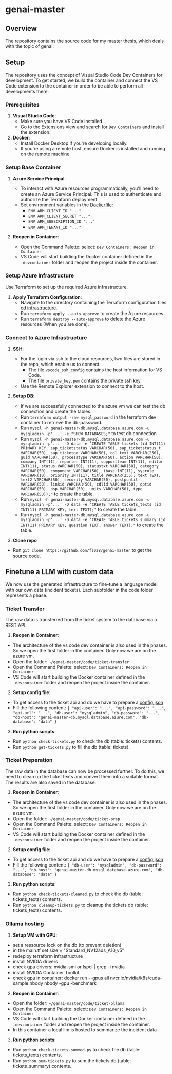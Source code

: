 # genai-master

## Overview
The repository contains the source code for my master thesis, which deals with the topic of genai.

## Setup

The repository uses the concept of Visual Studio Code Dev Containers for development. To get started, we build the container and connect the VS Code extension to the container in order to be able to perform all developments there.

### Prerequisites

1. **Visual Studio Code**: 
    - Make sure you have VS Code installed.
    - Go to the Extensions view and search for `Dev Containers` and install the extension.
2. **Docker**:
   - Install Docker Desktop if you're developing locally.
   - If you're using a remote host, ensure Docker is installed and running on the remote machine.


### Setup Base Container

1. **Azure Service Principal**: 
    - To interact with Azure resources programmatically, you'll need to create an Azure Service Principal. This is used to authenticate and authorize the Terraform deployment.
    - Set environment variables in the [Dockerfile](.devcontainer/Dockerfile#L23-L27):
      - `ENV ARM_CLIENT_ID "..."`
      - `ENV ARM_CLIENT_SECRET "..."`
      - `ENV ARM_SUBSCRIPTION_ID "..."`
      - `ENV ARM_TENANT_ID "..."`

2. **Reopen in Container**:
   - Open the Command Palette: select: `Dev Containers: Reopen in Container`
   - VS Code will start building the Docker container defined in the `.devcontainer` folder and reopen the project inside the container.

### Setup Azure Infrastructure

Use Terraform to set up the required Azure infrastructure.

1. **Apply Terraform Configuration**:
   - Navigate to the directory containing the Terraform configuration files [cd infrastructure](infrastructure/).
   - Run `terraform apply --auto-approve` to create the Azure resources.
   - Run `terraform destroy --auto-approve` to delete the Azure resources (When you are done).

### Connect to Azure Infrastructure

1. **SSH**: 
   - For the login via ssh to the cloud resources, two files are stored in the repo, which enable us to connect
      - The file `vscode_ssh_config` contains the host information for VS Code. 
      - The file `private_key.pem` contains the private ssh key.
   - Use the Remote Explorer extension to connect to the host.

2. **Setup DB**:
   - If we are successfully connected to the azure vm we can test the db connection and create the tables.
   - Run `terraform output -raw mysql_password` in the terraform dev container to retrieve the db-password.
   - Run `mysql -h genai-master-db.mysql.database.azure.com -u mysqladmin -p'...' -e "SHOW DATABASES;"` to test db connection
   - Run `mysql -h genai-master-db.mysql.database.azure.com -u mysqladmin -p'...' -D data -e "CREATE TABLE tickets (id INT(11) PRIMARY KEY, sap_ticketstatus VARCHAR(50), sap_ticketstatus_t VARCHAR(50), sap_ticketno VARCHAR(50), cdl_text VARCHAR(250), guid VARCHAR(50), processtype VARCHAR(50), action VARCHAR(50), company INT(11), reporter INT(11), supportteam INT(11), editor INT(11), status VARCHAR(50), statustxt VARCHAR(50), category VARCHAR(50), component VARCHAR(50), ibase INT(11), sysrole VARCHAR(10), priority INT(11), title VARCHAR(255), text TEXT, text2 VARCHAR(50), security VARCHAR(50), postpuntil VARCHAR(50), linkid VARCHAR(50), cdlid VARCHAR(50), optid VARCHAR(50), psp VARCHAR(50), units VARCHAR(50), type VARCHAR(50));"` to create the table.
   - Run `mysql -h genai-master-db.mysql.database.azure.com -u mysqladmin -p'...' -D data -e "CREATE TABLE tickets_texts (id INT(11) PRIMARY KEY, text TEXT);"` to create the table.
   - Run `mysql -h genai-master-db.mysql.database.azure.com -u mysqladmin -p'...' -D data -e "CREATE TABLE tickets_summary (id INT(11) PRIMARY KEY, question TEXT, answer TEXT);"` to create the table.

3. **Clone repo**
- Run `git clone https://github.com/fl028/genai-master` to get the source code.

## Finetune a LLM with custom data 

We now use the generated infrastructure to fine-tune a language model with our own data (incident tickets).  Each subfolder in the code folder represents a phase.

### Ticket Transfer

The raw data is transferred from the ticket system to the database via a REST API.

1. **Reopen in Container**:
- The architecture of the vs code dev container is also used in the phases. So we open the first folder in the container. Only now we are on the azure vm.
- Open the folder: `~/genai-master/code/ticket-transfer`
- Open the Command Palette: select: `Dev Containers: Reopen in Container`
- VS Code will start building the Docker container defined in the `.devcontainer` folder and reopen the project inside the container.

2. **Setup config file**:
- To get access to the ticket api and db we have to prepare a [config.json](code\ticket-transfer\config.json)
- Fill the following content: `{
    "api-user": "...",
    "api-password": "...",
    "api-url": "...",
    "db-user": "mysqladmin",
    "db-password": "...",
    "db-host": "genai-master-db.mysql.database.azure.com",
    "db-database": "data"
}`

3. **Run python scripts**:
- Run `python check-tickets.py` to check the db (table: tickets) contents.
- Run `python get-tickets.py` to fill the db (table: tickets).


### Ticket Preperation

The raw data in the database can now be processed further. To do this, we need to clean up the ticket texts and convert them into a suitable format. The results are also saved in the database.

1. **Reopen in Container**:
- The architecture of the vs code dev container is also used in the phases. So we open the first folder in the container. Only now we are on the azure vm.
- Open the folder: `~/genai-master/code/ticket-prep`
- Open the Command Palette: select: `Dev Containers: Reopen in Container`
- VS Code will start building the Docker container defined in the `.devcontainer` folder and reopen the project inside the container.

2. **Setup config file**:
- To get access to the ticket api and db we have to prepare a [config.json](code\ticket-prep\config.json)
- Fill the following content: `{
    "db-user": "mysqladmin",
    "db-password": "...",
    "db-host": "genai-master-db.mysql.database.azure.com",
    "db-database": "data"
}`

3. **Run python scripts**:
- Run `python check-tickets-cleaned.py` to check the db (table: tickets_texts) contents.
- Run `python cleanup-tickets.py` to cleanup the tickets db (table: tickets_texts) contents.

### Ollama hosting

1. **Setup VM with GPU**:
- set a ressource lock on the db (to prevent deletion)
- in the main.tf set  size  = "Standard_NV12ads_A10_v5" 
- redeploy terraform infrastructure
- install NVIDIA drivers
- check gpu drivers: nvidia-smi or lspci | grep -i nvidia
- install NVIDIA Container Toolkit
- check gpu in container: docker run --gpus all nvcr.io/nvidia/k8s/cuda-sample:nbody nbody -gpu -benchmark

2. **Reopen in Container**:
- Open the folder: `~/genai-master/code/ticket-ollama`
- Open the Command Palette: select: `Dev Containers: Reopen in Container`
- VS Code will start building the Docker container defined in the `.devcontainer` folder and reopen the project inside the container.
- In this container a local llm is hosted to summarize the incident data

3. **Run python scripts**:
- Run `python check-tickets-summed.py` to check the db (table: tickets_texts) contents.
- Run `python sum-tickets.py` to sum the tickets db (table: tickets_summary) contents.